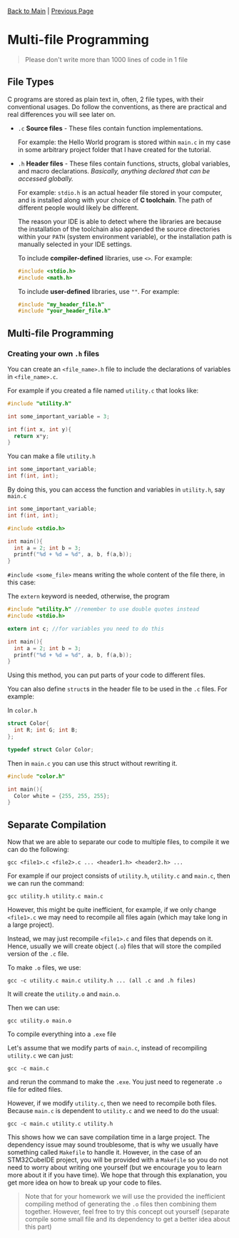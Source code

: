 <script type="text/x-mathjax-config"> MathJax.Hub.Config({ tex2jax: { skipTags: ['script', 'noscript', 'style', 'textarea', 'pre'], inlineMath: [['$','$']] } }); </script> <script src="https://cdn.mathjax.org/mathjax/latest/MathJax.js?config=TeX-AMS-MML_HTMLorMML" type="text/javascript"></script>

[Back to Main](index.html) | [Previous Page](10_recursion.html)


# Multi-file Programming

> Please don't write more than 1000 lines of code in 1 file

## File Types

C programs are stored as plain text in, often, 2 file types, with their conventional usages. Do follow the conventions, as there are practical and real differences you will see later on.

* `.c` **Source files** - These files contain function implementations.

  For example: the Hello World program is stored within `main.c` in my case in some arbitrary project folder that I have created for the tutorial.
* `.h` **Header files** - These files contain functions, structs, global variables, and macro declarations. _Basically, anything declared that can be accessed globally._

  For example: `stdio.h` is an actual header file stored in your computer, and is installed along with your choice of **C toolchain**. The path of different people would likely be different.

  The reason your IDE is able to detect where the libraries are because the installation of the toolchain also appended the source directories within your `PATH` (system environment variable), or the installation path is manually selected in your IDE settings.

  To include **compiler-defined** libraries, use `<>`. For example:

  ```c
  #include <stdio.h>
  #include <math.h>
  ```

  To include **user-defined** libraries, use `""`. For example:

  ```c
  #include "my_header_file.h"
  #include "your_header_file.h"
  ```

## Multi-file Programming

### Creating your own `.h` files

You can create an `<file_name>.h` file to include the declarations of variables in `<file_name>.c`.

For example if you created a file named `utility.c` that looks like:

```c
#include "utility.h"

int some_important_variable = 3;

int f(int x, int y){
  return x*y;
}
```

You can make a file `utility.h`
```h
int some_important_variable;
int f(int, int);
```

By doing this, you can access the function and variables in `utility.h`, say `main.c`

```c
int some_important_variable;
int f(int, int);

#include <stdio.h>

int main(){
  int a = 2; int b = 3;
  printf("%d + %d = %d", a, b, f(a,b));
}
```

`#include <some_file>` means writing the whole content of the file there, in this case:

The `extern` keyword is needed, otherwise, the program 

```c
#include "utility.h" //remember to use double quotes instead
#include <stdio.h>

extern int c; //for variables you need to do this

int main(){
  int a = 2; int b = 3;
  printf("%d + %d = %d", a, b, f(a,b));
}
```

Using this method, you can put parts of your code to different files.

You can also define `struct`s in the header file to be used in the `.c` files. For example:

In `color.h`
```h
struct Color{
  int R; int G; int B;
};

typedef struct Color Color;
```

Then in `main.c` you can use this struct without rewriting it.
```c
#include "color.h"

int main(){
  Color white = {255, 255, 255};
}
```

## Separate Compilation
Now that we are able to separate our code to multiple files, to compile it we can do the following:

```
gcc <file1>.c <file2>.c ... <header1.h> <header2.h> ...
```

For example if our project consists of `utility.h`, `utility.c` and `main.c`, then we can run the command:

```
gcc utility.h utility.c main.c
```


However, this might be quite inefficient, for example, if we only change `<file1>.c` we may need to recompile all files again (which may take long in a large project).

Instead, we may just recompile `<file1>.c` and files that depends on it. Hence, usually we will create object (`.o`) files that will store the compiled version of the `.c` file.

To make `.o` files, we use:

```
gcc -c utility.c main.c utility.h ... (all .c and .h files)
```
It will create the `utility.o` and `main.o`. 

Then we can use:
```
gcc utility.o main.o
```
To compile everything into a `.exe` file

Let's assume that we modify parts of `main.c`, instead of recompiling `utility.c` we can just:

```
gcc -c main.c
```
and rerun the command to make the `.exe`. You just need to regenerate `.o` file for edited files.

However, if we modify `utility.c`, then we need to recompile both files. Because `main.c` is dependent to `utility.c` and we need to do the usual:
```
gcc -c main.c utility.c utility.h
```

This shows how we can save compilation time in a large project. The dependency issue may sound troublesome, that is why we usually have something called `Makefile` to handle it. However, in the case of an STM32CubeIDE project, you will be provided with a `Makefile` so you do not need to worry about writing one yourself (but we encourage you to learn more about it if you have time). We hope that through this explanation, you get more idea on how to break up your code to files.

> Note that for your homework we will use the provided the inefficient compiling method of generating the `.o` files then combining them together. However, feel free to try this concept out yourself (separate compile some small file and its dependency to get a better idea about this part)